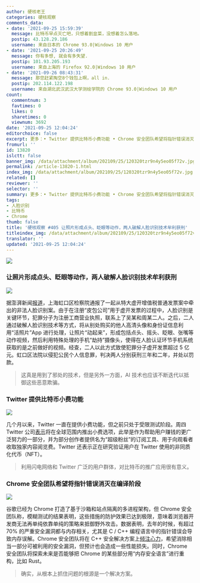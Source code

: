 ```yaml
---
author: 硬核老王
categories: 硬核观察
comments_data:
- date: '2021-09-25 15:59:39'
  message: 比特币早点灭亡吧，只想着割韭菜，没想着怎么落地。
  postip: 43.128.29.186
  username: 来自日本的 Chrome 93.0|Windows 10 用户
- date: '2021-09-25 20:26:49'
  message: 你有多想, 就会有多失望.
  postip: 101.93.205.193
  username: 来自上海的 Firefox 92.0|Windows 10 用户
- date: '2021-09-26 08:43:31'
  message: 那您赶紧掏空8个钱包上啊，all in.
  postip: 202.114.122.198
  username: 来自湖北武汉武汉大学测绘学院的 Chrome 93.0|Windows 10 用户
count:
  commentnum: 3
  favtimes: 0
  likes: 0
  sharetimes: 0
  viewnum: 3692
date: '2021-09-25 12:04:24'
editorchoice: false
excerpt: 更多：• Twitter 提供比特币小费功能 • Chrome 安全团队希望将指针错误消灭在编译阶段
fromurl: ''
id: 13820
islctt: false
banner_img: /data/attachment/album/202109/25/120320tzr9n4y5eo05f72v.jpg
permalink: /article-13820-1.html
index_img: /data/attachment/album/202109/25/120320tzr9n4y5eo05f72v.jpg
related: []
reviewer: ''
selector: ''
summary: 更多：• Twitter 提供比特币小费功能 • Chrome 安全团队希望将指针错误消灭在编译阶段
tags:
- 人脸识别
- 比特币
- Chrome
thumb: false
title: '硬核观察 #405 让照片形成点头、眨眼等动作，两人破解人脸识别技术牟利获刑'
titleindex_img: /data/attachment/album/202109/25/120320tzr9n4y5eo05f72v.jpg
translator: ''
updated: '2021-09-25 12:04:24'
---
```


![](/data/attachment/album/202109/25/120320tzr9n4y5eo05f72v.jpg)


### 让照片形成点头、眨眼等动作，两人破解人脸识别技术牟利获刑


![](/data/attachment/album/202109/25/120335j9asoz7kjsh3ofak.jpg)


据澎湃新闻[报道](https://tech.ifeng.com/c/89nJjZzIFTE)，上海虹口区检察院通报了一起从特大虚开增值税普通发票案中牵出的非法人脸识别案。由于在注册“皮包公司”用于虚开发票的过程中，人脸识别是关键环节，犯罪分子为注册工商营业执照，联系上了吴某和周某二人。之后，二人通过破解人脸识别技术等方式，将从别处购买的他人高清头像和身份证信息利用“活照片”App 进行处理，让照片“动起来”，形成包括点头、摇头、眨眼、张嘴等动作视频，然后利用特殊处理的手机“劫持”摄像头，使得在人脸认证环节手机系统获取的是之前做好的视频。经查，二人以此方式致使犯罪分子虚开发票超过 5 亿元。虹口区法院以侵犯公民个人信息罪，判决两人分别获刑三年和二年，并处以罚款。



> 
> 这真是用到了邪处的技术，但是另外一方面，AI 技术也应该不断迭代以抵御这些恶意欺骗。
> 
> 
> 


### Twitter 提供比特币小费功能


![](/data/attachment/album/202109/25/120352fpehwqy1h87xp7zn.jpg)


几个月以来，Twitter 一直在提供小费功能，但之前只处于受限测试阶段。周四 Twitter 公司[表示](https://www.bloomberg.com/news/articles/2021-09-23/twitter-adds-bitcoin-tipping-pushes-further-into-nfts)将在全球范围内推出小费选项，此举是作为帮助用户赚钱的更广泛努力的一部分，并为部分创作者提供名为“超级粉丝”的订阅工具、用于向观看者收取独家内容阅览费。Twitter 还表示正在研究验证用户在 Twitter 使用的非同质化代币（NFT）。



> 
> 利用闪电网络和 Twitter 广泛的用户群体，对比特币的推广应用很有意义。
> 
> 
> 


### Chrome 安全团队希望将指针错误消灭在编译阶段


![](/data/attachment/album/202109/25/120405doaujtafyfuq0fzq.jpg)


谷歌已经为 Chrome 打造了基于沙箱和站点隔离的多进程架构，但 Chrome 安全团队称，模糊测试的结果表明，这些措施的防护效果已达到极限，意味着浏览器开发商无法再单纯依靠单纯的策略来抵御野外攻击。数据表明，去年的时候，有超过 70% 的严重安全漏洞都与内存相关，尤其是 C / C++ 编程语言中的指针错误会导致内存误解。Chrome 安全团队将在 C++ 安全解决方案上[倾注心力](https://security.googleblog.com/2021/09/an-update-on-memory-safety-in-chrome.html)，希望消除相当一部分可被利用的安全漏洞，但预计也会造成一些性能损失。同时，Chrome 安全团队将探索未来是否能够把 Chrome 的某些部分用“内存安全语言”进行重构，比如 Rust。



> 
> 确实，从根本上抓住问题的根源是一个解决方案。
> 
> 
>